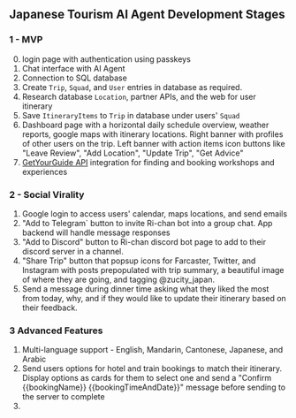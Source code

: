 ## Japanese Tourism AI Agent Development Stages
### 1 - MVP
0. login page with authentication using passkeys
1. Chat interface with AI Agent
2. Connection to SQL database
3. Create `Trip`, `Squad`, and `User` entries in database as required.
4. Research database `Location`, partner APIs, and the web for user itinerary
5. Save `ItineraryItems` to `Trip` in database under users' `Squad`
6. Dashboard page with a horizontal daily schedule overview, weather reports, google maps with itinerary locations. Right banner with profiles of other users on the trip. Left banner with action items icon buttons like "Leave Review", "Add Location", "Update Trip", "Get Advice"
7. [GetYourGuide API](https://code.getyourguide.com/partner-api-spec/) integration for finding and booking workshops and experiences


### 2 - Social Virality
1. Google login to access users' calendar, maps locations, and send emails
2. "Add to Telegram` button to invite Ri-chan bot into a group chat. App backend will handle message responses
3. "Add to Discord" button to Ri-chan discord bot page to add to their discord server in a channel.
4. "Share Trip" button that popsup icons for Farcaster, Twitter, and Instagram with posts prepopulated with trip summary, a beautiful image of where they are going, and tagging @zucity_japan.
5. Send a message during dinner time asking what they liked the most from today, why, and if they would like to update their itinerary based on their feedback.

### 3 Advanced Features
1. Multi-language support - English, Mandarin, Cantonese, Japanese, and Arabic
2. Send users options for hotel and train bookings to match their itinerary. Display options as cards for them to select one and send a "Confirm {{bookingName}} {{bookingTimeAndDate}}" message before sending to the server to complete
3. 